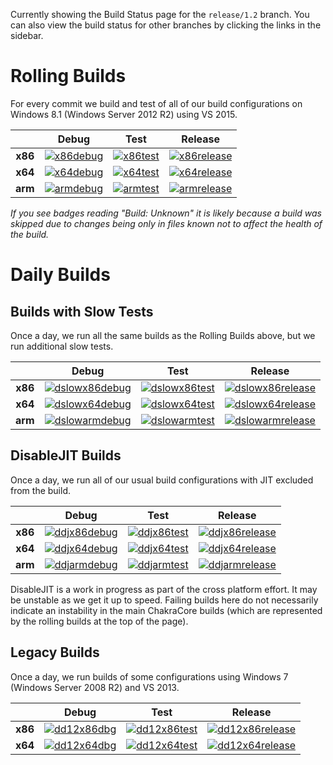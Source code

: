 Currently showing the Build Status page for the `release/1.2` branch. You can also view the build status for other branches by clicking the links in the sidebar.

# Rolling Builds

For every commit we build and test of all of our build configurations on Windows 8.1 (Windows Server 2012 R2) using VS 2015.

|         | __Debug__ | __Test__ | __Release__ |
|:-------:|:---------:|:--------:|:-----------:|
| __x86__ | [![x86debug][x86dbgicon]][x86dbglink] | [![x86test][x86testicon]][x86testlink] | [![x86release][x86relicon]][x86rellink] |
| __x64__ | [![x64debug][x64dbgicon]][x64dbglink] | [![x64test][x64testicon]][x64testlink] | [![x64release][x64relicon]][x64rellink] |
| __arm__ | [![armdebug][armdbgicon]][armdbglink] | [![armtest][armtesticon]][armtestlink] | [![armrelease][armrelicon]][armrellink] |

*If you see badges reading "Build: Unknown" it is likely because a build was skipped due to changes being only in files known not to affect the health of the build.*

[x86dbgicon]: http://dotnet-ci.cloudapp.net/job/Microsoft_ChakraCore/job/release_1.2/job/x86_debug/badge/icon
[x86dbglink]: http://dotnet-ci.cloudapp.net/job/Microsoft_ChakraCore/job/release_1.2/job/x86_debug/
[x86testicon]: http://dotnet-ci.cloudapp.net/job/Microsoft_ChakraCore/job/release_1.2/job/x86_test/badge/icon
[x86testlink]: http://dotnet-ci.cloudapp.net/job/Microsoft_ChakraCore/job/release_1.2/job/x86_test/
[x86relicon]: http://dotnet-ci.cloudapp.net/job/Microsoft_ChakraCore/job/release_1.2/job/x86_release/badge/icon
[x86rellink]: http://dotnet-ci.cloudapp.net/job/Microsoft_ChakraCore/job/release_1.2/job/x86_release/

[x64dbgicon]: http://dotnet-ci.cloudapp.net/job/Microsoft_ChakraCore/job/release_1.2/job/x64_debug/badge/icon
[x64dbglink]: http://dotnet-ci.cloudapp.net/job/Microsoft_ChakraCore/job/release_1.2/job/x64_debug/
[x64testicon]: http://dotnet-ci.cloudapp.net/job/Microsoft_ChakraCore/job/release_1.2/job/x64_test/badge/icon
[x64testlink]: http://dotnet-ci.cloudapp.net/job/Microsoft_ChakraCore/job/release_1.2/job/x64_test/
[x64relicon]: http://dotnet-ci.cloudapp.net/job/Microsoft_ChakraCore/job/release_1.2/job/x64_release/badge/icon
[x64rellink]: http://dotnet-ci.cloudapp.net/job/Microsoft_ChakraCore/job/release_1.2/job/x64_release/

[armdbgicon]: http://dotnet-ci.cloudapp.net/job/Microsoft_ChakraCore/job/release_1.2/job/arm_debug/badge/icon
[armdbglink]: http://dotnet-ci.cloudapp.net/job/Microsoft_ChakraCore/job/release_1.2/job/arm_debug/
[armtesticon]: http://dotnet-ci.cloudapp.net/job/Microsoft_ChakraCore/job/release_1.2/job/arm_test/badge/icon
[armtestlink]: http://dotnet-ci.cloudapp.net/job/Microsoft_ChakraCore/job/release_1.2/job/arm_test/
[armrelicon]: http://dotnet-ci.cloudapp.net/job/Microsoft_ChakraCore/job/release_1.2/job/arm_release/badge/icon
[armrellink]: http://dotnet-ci.cloudapp.net/job/Microsoft_ChakraCore/job/release_1.2/job/arm_release/

# Daily Builds

## Builds with Slow Tests

Once a day, we run all the same builds as the Rolling Builds above, but we run additional slow tests.

|         | __Debug__ | __Test__ | __Release__ |
|:-------:|:---------:|:--------:|:-----------:|
| __x86__ | [![dslowx86debug][dslowx86dbgicon]][dslowx86dbglink] | [![dslowx86test][dslowx86testicon]][dslowx86testlink] | [![dslowx86release][dslowx86relicon]][dslowx86rellink] |
| __x64__ | [![dslowx64debug][dslowx64dbgicon]][dslowx64dbglink] | [![dslowx64test][dslowx64testicon]][dslowx64testlink] | [![dslowx64release][dslowx64relicon]][dslowx64rellink] |
| __arm__ | [![dslowarmdebug][dslowarmdbgicon]][dslowarmdbglink] | [![dslowarmtest][dslowarmtesticon]][dslowarmtestlink] | [![dslowarmrelease][dslowarmrelicon]][dslowarmrellink] |

[dslowx86dbgicon]: http://dotnet-ci.cloudapp.net/job/Microsoft_ChakraCore/job/release_1.2/job/daily_slow_x86_debug/badge/icon
[dslowx86dbglink]: http://dotnet-ci.cloudapp.net/job/Microsoft_ChakraCore/job/release_1.2/job/daily_slow_x86_debug/
[dslowx86testicon]: http://dotnet-ci.cloudapp.net/job/Microsoft_ChakraCore/job/release_1.2/job/daily_slow_x86_test/badge/icon
[dslowx86testlink]: http://dotnet-ci.cloudapp.net/job/Microsoft_ChakraCore/job/release_1.2/job/daily_slow_x86_test/
[dslowx86relicon]: http://dotnet-ci.cloudapp.net/job/Microsoft_ChakraCore/job/release_1.2/job/daily_slow_x86_release/badge/icon
[dslowx86rellink]: http://dotnet-ci.cloudapp.net/job/Microsoft_ChakraCore/job/release_1.2/job/daily_slow_x86_release/

[dslowx64dbgicon]: http://dotnet-ci.cloudapp.net/job/Microsoft_ChakraCore/job/release_1.2/job/daily_slow_x64_debug/badge/icon
[dslowx64dbglink]: http://dotnet-ci.cloudapp.net/job/Microsoft_ChakraCore/job/release_1.2/job/daily_slow_x64_debug/
[dslowx64testicon]: http://dotnet-ci.cloudapp.net/job/Microsoft_ChakraCore/job/release_1.2/job/daily_slow_x64_test/badge/icon
[dslowx64testlink]: http://dotnet-ci.cloudapp.net/job/Microsoft_ChakraCore/job/release_1.2/job/daily_slow_x64_test/
[dslowx64relicon]: http://dotnet-ci.cloudapp.net/job/Microsoft_ChakraCore/job/release_1.2/job/daily_slow_x64_release/badge/icon
[dslowx64rellink]: http://dotnet-ci.cloudapp.net/job/Microsoft_ChakraCore/job/release_1.2/job/daily_slow_x64_release/

[dslowarmdbgicon]: http://dotnet-ci.cloudapp.net/job/Microsoft_ChakraCore/job/release_1.2/job/daily_slow_arm_debug/badge/icon
[dslowarmdbglink]: http://dotnet-ci.cloudapp.net/job/Microsoft_ChakraCore/job/release_1.2/job/daily_slow_arm_debug/
[dslowarmtesticon]: http://dotnet-ci.cloudapp.net/job/Microsoft_ChakraCore/job/release_1.2/job/daily_slow_arm_test/badge/icon
[dslowarmtestlink]: http://dotnet-ci.cloudapp.net/job/Microsoft_ChakraCore/job/release_1.2/job/daily_slow_arm_test/
[dslowarmrelicon]: http://dotnet-ci.cloudapp.net/job/Microsoft_ChakraCore/job/release_1.2/job/daily_slow_arm_release/badge/icon
[dslowarmrellink]: http://dotnet-ci.cloudapp.net/job/Microsoft_ChakraCore/job/release_1.2/job/daily_slow_arm_release/


## DisableJIT Builds

Once a day, we run all of our usual build configurations with JIT excluded from the build.

|         | __Debug__ | __Test__ | __Release__ |
|:-------:|:---------:|:--------:|:-----------:|
| __x86__ | [![ddjx86debug][ddjx86dbgicon]][ddjx86dbglink] | [![ddjx86test][ddjx86testicon]][ddjx86testlink] | [![ddjx86release][ddjx86relicon]][ddjx86rellink] |
| __x64__ | [![ddjx64debug][ddjx64dbgicon]][ddjx64dbglink] | [![ddjx64test][ddjx64testicon]][ddjx64testlink] | [![ddjx64release][ddjx64relicon]][ddjx64rellink] |
| __arm__ | [![ddjarmdebug][ddjarmdbgicon]][ddjarmdbglink] | [![ddjarmtest][ddjarmtesticon]][ddjarmtestlink] | [![ddjarmrelease][ddjarmrelicon]][ddjarmrellink] |

[ddjx86dbgicon]: http://dotnet-ci.cloudapp.net/job/Microsoft_ChakraCore/job/release_1.2/job/daily_disablejit_x86_debug/badge/icon
[ddjx86dbglink]: http://dotnet-ci.cloudapp.net/job/Microsoft_ChakraCore/job/release_1.2/job/daily_disablejit_x86_debug/
[ddjx86testicon]: http://dotnet-ci.cloudapp.net/job/Microsoft_ChakraCore/job/release_1.2/job/daily_disablejit_x86_test/badge/icon
[ddjx86testlink]: http://dotnet-ci.cloudapp.net/job/Microsoft_ChakraCore/job/release_1.2/job/daily_disablejit_x86_test/
[ddjx86relicon]: http://dotnet-ci.cloudapp.net/job/Microsoft_ChakraCore/job/release_1.2/job/daily_disablejit_x86_release/badge/icon
[ddjx86rellink]: http://dotnet-ci.cloudapp.net/job/Microsoft_ChakraCore/job/release_1.2/job/daily_disablejit_x86_release/

[ddjx64dbgicon]: http://dotnet-ci.cloudapp.net/job/Microsoft_ChakraCore/job/release_1.2/job/daily_disablejit_x64_debug/badge/icon
[ddjx64dbglink]: http://dotnet-ci.cloudapp.net/job/Microsoft_ChakraCore/job/release_1.2/job/daily_disablejit_x64_debug/
[ddjx64testicon]: http://dotnet-ci.cloudapp.net/job/Microsoft_ChakraCore/job/release_1.2/job/daily_disablejit_x64_test/badge/icon
[ddjx64testlink]: http://dotnet-ci.cloudapp.net/job/Microsoft_ChakraCore/job/release_1.2/job/daily_disablejit_x64_test/
[ddjx64relicon]: http://dotnet-ci.cloudapp.net/job/Microsoft_ChakraCore/job/release_1.2/job/daily_disablejit_x64_release/badge/icon
[ddjx64rellink]: http://dotnet-ci.cloudapp.net/job/Microsoft_ChakraCore/job/release_1.2/job/daily_disablejit_x64_release/

[ddjarmdbgicon]: http://dotnet-ci.cloudapp.net/job/Microsoft_ChakraCore/job/release_1.2/job/daily_disablejit_arm_debug/badge/icon
[ddjarmdbglink]: http://dotnet-ci.cloudapp.net/job/Microsoft_ChakraCore/job/release_1.2/job/daily_disablejit_arm_debug/
[ddjarmtesticon]: http://dotnet-ci.cloudapp.net/job/Microsoft_ChakraCore/job/release_1.2/job/daily_disablejit_arm_test/badge/icon
[ddjarmtestlink]: http://dotnet-ci.cloudapp.net/job/Microsoft_ChakraCore/job/release_1.2/job/daily_disablejit_arm_test/
[ddjarmrelicon]: http://dotnet-ci.cloudapp.net/job/Microsoft_ChakraCore/job/release_1.2/job/daily_disablejit_arm_release/badge/icon
[ddjarmrellink]: http://dotnet-ci.cloudapp.net/job/Microsoft_ChakraCore/job/release_1.2/job/daily_disablejit_arm_release/

DisableJIT is a work in progress as part of the cross platform effort. It may be unstable as we get it up to speed. Failing builds here do not necessarily indicate an instability in the main ChakraCore builds (which are represented by the rolling builds at the top of the page).

## Legacy Builds

Once a day, we run builds of some configurations using Windows 7 (Windows Server 2008 R2) and VS 2013.

|         | __Debug__ | __Test__ | __Release__ |
|:-------:|:---------------:|:--------------:|:-----------------:|
| __x86__ | [![dd12x86dbg][dd12x86dbgicon]][dd12x86dbglink] | [![dd12x86test][dd12x86testicon]][dd12x86testlink] | [![dd12x86release][dd12x86relicon]][dd12x86rellink] |
| __x64__ | [![dd12x64dbg][dd12x64dbgicon]][dd12x64dbglink] | [![dd12x64test][dd12x64testicon]][dd12x64testlink] | [![dd12x64release][dd12x64relicon]][dd12x64rellink] |

[dd12x86dbgicon]: http://dotnet-ci.cloudapp.net/job/Microsoft_ChakraCore/job/release_1.2/job/daily_dev12_x86_debug/badge/icon
[dd12x86dbglink]: http://dotnet-ci.cloudapp.net/job/Microsoft_ChakraCore/job/release_1.2/job/daily_dev12_x86_debug/
[dd12x86testicon]: http://dotnet-ci.cloudapp.net/job/Microsoft_ChakraCore/job/release_1.2/job/daily_dev12_x86_test/badge/icon
[dd12x86testlink]: http://dotnet-ci.cloudapp.net/job/Microsoft_ChakraCore/job/release_1.2/job/daily_dev12_x86_test/
[dd12x86relicon]: http://dotnet-ci.cloudapp.net/job/Microsoft_ChakraCore/job/release_1.2/job/daily_dev12_x86_release/badge/icon
[dd12x86rellink]: http://dotnet-ci.cloudapp.net/job/Microsoft_ChakraCore/job/release_1.2/job/daily_dev12_x86_release/

[dd12x64dbgicon]: http://dotnet-ci.cloudapp.net/job/Microsoft_ChakraCore/job/release_1.2/job/daily_dev12_x64_debug/badge/icon
[dd12x64dbglink]: http://dotnet-ci.cloudapp.net/job/Microsoft_ChakraCore/job/release_1.2/job/daily_dev12_x64_debug/
[dd12x64testicon]: http://dotnet-ci.cloudapp.net/job/Microsoft_ChakraCore/job/release_1.2/job/daily_dev12_x64_test/badge/icon
[dd12x64testlink]: http://dotnet-ci.cloudapp.net/job/Microsoft_ChakraCore/job/release_1.2/job/daily_dev12_x64_test/
[dd12x64relicon]: http://dotnet-ci.cloudapp.net/job/Microsoft_ChakraCore/job/release_1.2/job/daily_dev12_x64_release/badge/icon
[dd12x64rellink]: http://dotnet-ci.cloudapp.net/job/Microsoft_ChakraCore/job/release_1.2/job/daily_dev12_x64_release/
